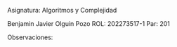 Asignatura: Algoritmos y Complejidad

Benjamin Javier Olguin Pozo       ROL: 202273517-1     Par: 201

Observaciones:
